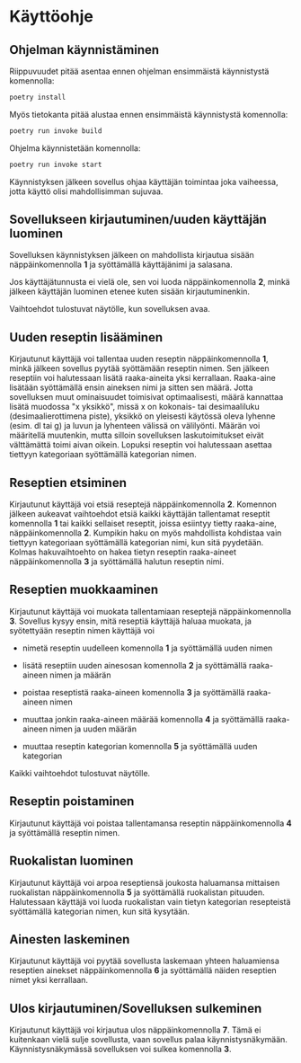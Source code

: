 # Käyttöohje

## Ohjelman käynnistäminen

Riippuvuudet pitää asentaa ennen ohjelman ensimmäistä käynnistystä komennolla:

```bash
poetry install
```

Myös tietokanta pitää alustaa ennen ensimmäistä käynnistystä komennolla:

```bash
poetry run invoke build
```

Ohjelma käynnistetään komennolla:

```bash
poetry run invoke start
```

Käynnistyksen jälkeen sovellus ohjaa käyttäjän toimintaa joka vaiheessa,
jotta käyttö olisi mahdollisimman sujuvaa.

## Sovellukseen kirjautuminen/uuden käyttäjän luominen

Sovelluksen käynnistyksen jälkeen on mahdollista kirjautua sisään näppäinkomennolla **1** ja syöttämällä käyttäjänimi ja salasana.

Jos käyttäjätunnusta ei vielä ole, sen voi luoda näppäinkomennolla **2**, minkä jälkeen käyttäjän luominen etenee kuten sisään kirjautuminenkin.

Vaihtoehdot tulostuvat näytölle, kun sovelluksen avaa.

## Uuden reseptin lisääminen

Kirjautunut käyttäjä voi tallentaa uuden reseptin näppäinkomennolla **1**, minkä jälkeen
sovellus pyytää syöttämään reseptin nimen. Sen jälkeen reseptiin voi halutessaan lisätä raaka-aineita yksi kerrallaan.
Raaka-aine lisätään syöttämällä ensin aineksen nimi ja sitten sen määrä.
Jotta sovelluksen muut ominaisuudet toimisivat optimaalisesti, määrä kannattaa lisätä muodossa "x yksikkö", missä x on kokonais- tai desimaaliluku (desimaalierottimena piste), yksikkö on yleisesti käytössä oleva lyhenne (esim. dl tai g) ja luvun ja lyhenteen välissä on välilyönti.
Määrän voi määritellä muutenkin, mutta silloin sovelluksen laskutoimitukset eivät välttämättä toimi aivan oikein.
Lopuksi reseptin voi halutessaan asettaa tiettyyn kategoriaan syöttämällä kategorian nimen.

## Reseptien etsiminen

Kirjautunut käyttäjä voi etsiä reseptejä näppäinkomennolla **2**.
Komennon jälkeen aukeavat vaihtoehdot etsiä kaikki käyttäjän tallentamat reseptit komennolla **1** tai
kaikki sellaiset reseptit, joissa esiintyy tietty raaka-aine, näppäinkomennolla **2**.
Kumpikin haku on myös mahdollista kohdistaa vain tiettyyn kategoriaan
syöttämällä kategorian nimi, kun sitä pyydetään.
Kolmas hakuvaihtoehto on hakea tietyn reseptin raaka-aineet näppäinkomennolla **3**
ja syöttämällä halutun reseptin nimi.

## Reseptien muokkaaminen

Kirjautunut käyttäjä voi muokata tallentamiaan reseptejä näppäinkomennolla **3**.
Sovellus kysyy ensin, mitä reseptiä käyttäjä haluaa muokata, ja syötettyään reseptin nimen
käyttäjä voi

 - nimetä reseptin uudelleen komennolla **1** ja syöttämällä uuden nimen

 - lisätä reseptiin uuden ainesosan komennolla **2** ja syöttämällä raaka-aineen nimen ja määrän

 - poistaa reseptistä raaka-aineen komennolla **3** ja syöttämällä raaka-aineen nimen

 - muuttaa jonkin raaka-aineen määrää komennolla **4** ja syöttämällä raaka-aineen nimen ja uuden määrän

 - muuttaa reseptin kategorian komennolla **5** ja syöttämällä uuden kategorian

Kaikki vaihtoehdot tulostuvat näytölle.

## Reseptin poistaminen

Kirjautunut käyttäjä voi poistaa tallentamansa reseptin näppäinkomennolla **4** ja
syöttämällä reseptin nimen.

## Ruokalistan luominen

Kirjautunut käyttäjä voi arpoa reseptiensä joukosta haluamansa mittaisen ruokalistan
näppäinkomennolla **5** ja syöttämällä ruokalistan pituuden.
Halutessaan käyttäjä voi luoda ruokalistan vain tietyn kategorian resepteistä
syöttämällä kategorian nimen, kun sitä kysytään.

## Ainesten laskeminen

Kirjautunut käyttäjä voi pyytää sovellusta laskemaan yhteen haluamiensa reseptien ainekset
näppäinkomennolla **6** ja syöttämällä näiden reseptien nimet yksi kerrallaan.

## Ulos kirjautuminen/Sovelluksen sulkeminen

Kirjautunut käyttäjä voi kirjautua ulos näppäinkomennolla **7**.
Tämä ei kuitenkaan vielä sulje sovellusta, vaan sovellus palaa käynnistysnäkymään.
Käynnistysnäkymässä sovelluksen voi sulkea komennolla **3**.
